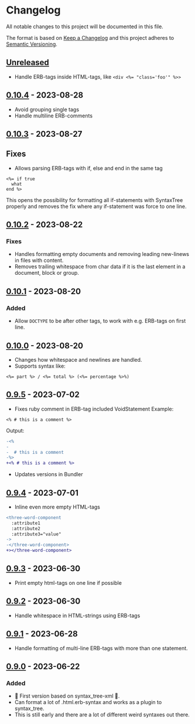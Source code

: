 # Changelog

All notable changes to this project will be documented in this file.

The format is based on [Keep a Changelog](http://keepachangelog.com/en/1.0.0/) and this project adheres to [Semantic Versioning](http://semver.org/spec/v2.0.0.html).

## [Unreleased]

- Handle ERB-tags inside HTML-tags, like `<div <%= "class='foo'" %>>`

## [0.10.4] - 2023-08-28

- Avoid grouping single tags
- Handle multiline ERB-comments

## [0.10.3] - 2023-08-27

## Fixes

- Allows parsing ERB-tags with if, else and end in the same tag

```erb
<%= if true
  what
end %>
```

This opens the possibility for formatting all if-statements with SyntaxTree properly
and removes the fix where any if-statement was force to one line.

## [0.10.2] - 2023-08-22

### Fixes

- Handles formatting empty documents and removing leading new-linews in files with content.
- Removes trailing whitespace from char data if it is the last element in a document, block or group.

## [0.10.1] - 2023-08-20

### Added

- Allow `DOCTYPE` to be after other tags, to work with e.g. ERB-tags on first line.

## [0.10.0] - 2023-08-20

- Changes how whitespace and newlines are handled.
- Supports syntax like:

```erb
<%= part %> / <%= total %> (<%= percentage %>%)
```

## [0.9.5] - 2023-07-02

- Fixes ruby comment in ERB-tag included VoidStatement
  Example:

```erb
<% # this is a comment %>
```

Output:

```diff
-<%
-
-  # this is a comment
-%>
+<% # this is a comment %>
```

- Updates versions in Bundler

## [0.9.4] - 2023-07-01

- Inline even more empty HTML-tags

```diff
<three-word-component
  :attribute1
  :attribute2
  :attribute3="value"
->
-</three-word-component>
+></three-word-component>
```

## [0.9.3] - 2023-06-30

- Print empty html-tags on one line if possible

## [0.9.2] - 2023-06-30

- Handle whitespace in HTML-strings using ERB-tags

## [0.9.1] - 2023-06-28

- Handle formatting of multi-line ERB-tags with more than one statement.

## [0.9.0] - 2023-06-22

### Added

- 🎉 First version based on syntax_tree-xml 🎉.
- Can format a lot of .html.erb-syntax and works as a plugin to syntax_tree.
- This is still early and there are a lot of different weird syntaxes out there.

[unreleased]: https://github.com/davidwessman/syntax_tree-erb/compare/v0.10.4...HEAD
[0.10.4]: https://github.com/davidwessman/syntax_tree-erb/compare/v0.10.3...v0.10.4
[0.10.3]: https://github.com/davidwessman/syntax_tree-erb/compare/v0.10.2...v0.10.3
[0.10.2]: https://github.com/davidwessman/syntax_tree-erb/compare/v0.10.1...v0.10.2
[0.10.1]: https://github.com/davidwessman/syntax_tree-erb/compare/v0.10.0...v0.10.1
[0.10.0]: https://github.com/davidwessman/syntax_tree-erb/compare/v0.9.5...v0.10.0
[0.9.5]: https://github.com/davidwessman/syntax_tree-erb/compare/v0.9.4...v0.9.5
[0.9.4]: https://github.com/davidwessman/syntax_tree-erb/compare/v0.9.3...v0.9.4
[0.9.3]: https://github.com/davidwessman/syntax_tree-erb/compare/v0.9.2...v0.9.3
[0.9.2]: https://github.com/davidwessman/syntax_tree-erb/compare/v0.9.1...v0.9.2
[0.9.1]: https://github.com/davidwessman/syntax_tree-erb/compare/v0.9.0...v0.9.1
[0.9.0]: https://github.com/davidwessman/syntax_tree-erb/compare/419727a73af94057ca0980733e69ac8b4d52fdf4...v0.9.0
